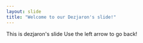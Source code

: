 ```yaml
---
layout: slide
title: "Welcome to our Dezjaron's slide!"
---
```

This is dezjaron's slide
Use the left arrow to go back!